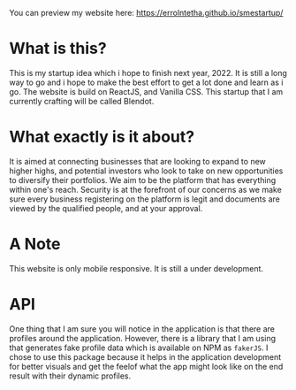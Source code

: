You can preview my website here: https://errolntetha.github.io/smestartup/

# What is this?
This is my startup idea which i hope to finish next year, 2022. It is still a long way to go and i hope to make the best effort to get a lot done and learn as i go. The website is build on ReactJS, and Vanilla CSS. This startup that I am currently crafting will be called Blendot.

# What exactly is it about?
It is aimed at connecting businesses that are looking to expand to new higher highs, and potential investors who look to take on new opportunities to diversify their portfolios. We aim to be the platform that has everything within one's reach. Security is at the forefront of our concerns as we make sure every business registering on the platform is legit and documents are viewed by the qualified people, and at your approval.

# A Note
This website is only mobile responsive. It is still a under development.

# API
One thing that I am sure you will notice in the application is that there are profiles around the application. However, there is a library that I am using that generates fake profile data which is available on NPM as `fakerJS`. I chose to use this package because it helps in the application development for better visuals and get the feelof what the app might look like on the end result with their dynamic profiles.
